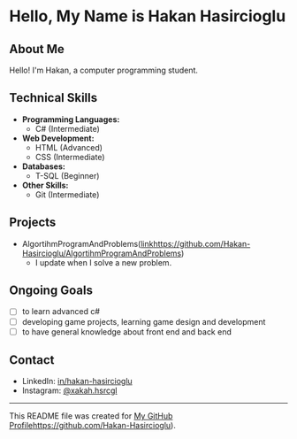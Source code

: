 # Hello, My Name is Hakan Hasircioglu

## About Me
Hello! I'm Hakan, a computer programming student.

## Technical Skills
- **Programming Languages:**
  - C# (Intermediate)
- **Web Development:**
  - HTML (Advanced)
  - CSS (Intermediate)
- **Databases:**
  - T-SQL (Beginner)
- **Other Skills:**
  - Git (Intermediate)

## Projects
- AlgortihmProgramAndProblems([link](https://github.com/Hakan-Hasircioglu/AlgortihmProgramAndProblems)https://github.com/Hakan-Hasircioglu/AlgortihmProgramAndProblems)
  - I update when I solve a new problem.

## Ongoing Goals
- [ ] to learn advanced c#
- [ ] developing game projects, learning game design and development
- [ ] to have general knowledge about front end and back end

## Contact
- LinkedIn: [in/hakan-hasircioglu](https://www.linkedin.com/in/hakan-hasircioglu-708263299/)
- Instagram: [@xakah.hsrcgl](https://www.instagram.com/xakah.hsrcgl/)

---
This README file was created for [My GitHub Profile](https://github.com/Hakan-Hasircioglu)https://github.com/Hakan-Hasircioglu).
